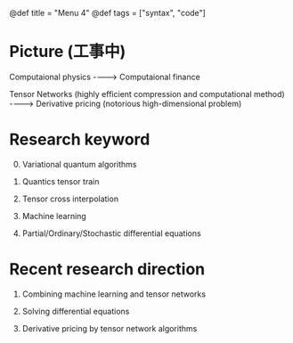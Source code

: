 @def title = "Menu 4"
@def tags = ["syntax", "code"]


# Picture (工事中)

Computaional physics ----> Computaional finance 

Tensor Networks (highly efficient compression and computational method) ----> Derivative pricing (notorious high-dimensional problem)

# Research keyword

0. Variational quantum algorithms

1. Quantics tensor train

2. Tensor cross interpolation 

3. Machine learning 

4. Partial/Ordinary/Stochastic differential equations


# Recent research direction

1. Combining machine learning and tensor networks

2. Solving differential equations

3. Derivative pricing by tensor network algorithms



